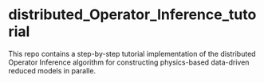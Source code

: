 # distributed_Operator_Inference_tutorial
This repo contains a step-by-step tutorial implementation of the distributed Operator Inference algorithm for constructing physics-based data-driven reduced models in paralle.

